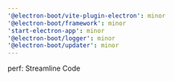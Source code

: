 ```yaml
---
'@electron-boot/vite-plugin-electron': minor
'@electron-boot/framework': minor
'start-electron-app': minor
'@electron-boot/logger': minor
'@electron-boot/updater': minor
---
```


perf: Streamline Code
